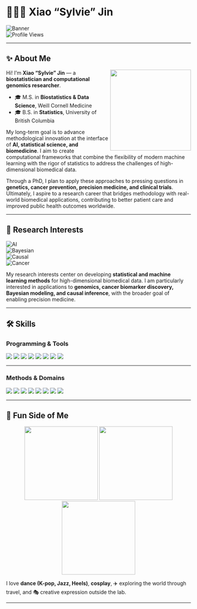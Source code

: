 # 👩🏻‍🔬 Xiao “Sylvie” Jin  

![Banner](https://img.shields.io/badge/Biostatistics%20|%20Genomics%20|%20AI%20Researcher-purple?style=for-the-badge&logo=academia&logoColor=white)  
![Profile Views](https://komarev.com/ghpvc/?username=yourgithubusername&color=blue&style=flat-square)  

---

## ✨ About Me  
<img align="right" src="https://media.giphy.com/media/26AHONQ79FdWZhAI0/giphy.gif" width="220"/>  

Hi! I’m **Xiao “Sylvie” Jin** — a **biostatistician and computational genomics researcher**.  
- 🎓 M.S. in **Biostatistics & Data Science**, Weill Cornell Medicine  
- 🎓 B.S. in **Statistics**, University of British Columbia  

My long-term goal is to advance methodological innovation at the interface of **AI, statistical science, and biomedicine**. I aim to create computational frameworks that combine the flexibility of modern machine learning with the rigor of statistics to address the challenges of high-dimensional biomedical data.  

Through a PhD, I plan to apply these approaches to pressing questions in **genetics, cancer prevention, precision medicine, and clinical trials**. Ultimately, I aspire to a research career that bridges methodology with real-world biomedical applications, contributing to better patient care and improved public health outcomes worldwide.  

---

## 🔬 Research Interests  

![AI](https://img.shields.io/badge/-AI%20for%20Genomics-FF6F61?style=for-the-badge&logo=ai&logoColor=white)  
![Bayesian](https://img.shields.io/badge/-Bayesian%20Models-1E90FF?style=for-the-badge&logo=codeforces&logoColor=white)  
![Causal](https://img.shields.io/badge/-Causal%20Inference-32CD32?style=for-the-badge&logo=theconversation&logoColor=white)  
![Cancer](https://img.shields.io/badge/-Cancer%20Genomics-FFD700?style=for-the-badge&logo=databricks&logoColor=black)  

My research interests center on developing **statistical and machine learning methods** for high-dimensional biomedical data. I am particularly interested in applications to **genomics, cancer biomarker discovery, Bayesian modeling, and causal inference**, with the broader goal of enabling precision medicine.  

---

## 🛠️ Skills  

### Programming & Tools  
<p align="left">
  <img src="https://img.shields.io/badge/R-276DC3?style=for-the-badge&logo=r&logoColor=white" />
  <img src="https://img.shields.io/badge/Python-3776AB?style=for-the-badge&logo=python&logoColor=white" />
  <img src="https://img.shields.io/badge/PyTorch-EE4C2C?style=for-the-badge&logo=pytorch&logoColor=white" />
  <img src="https://img.shields.io/badge/SQL-336791?style=for-the-badge&logo=postgresql&logoColor=white" />
  <img src="https://img.shields.io/badge/Docker-2496ED?style=for-the-badge&logo=docker&logoColor=white" />
  <img src="https://img.shields.io/badge/Nextflow-0f0f0f?style=for-the-badge&logo=apacheairflow&logoColor=white" />
  <img src="https://img.shields.io/badge/Bash-121011?style=for-the-badge&logo=gnu-bash&logoColor=white" />
  <img src="https://img.shields.io/badge/Git-F05032?style=for-the-badge&logo=git&logoColor=white" />
</p>  

---

### Methods & Domains  
<p align="left">
  <img src="https://img.shields.io/badge/GLMs-4B8BBE?style=for-the-badge&logo=mathworks&logoColor=white" />
  <img src="https://img.shields.io/badge/Survival%20Analysis-228B22?style=for-the-badge&logo=clockify&logoColor=white" />
  <img src="https://img.shields.io/badge/Bayesian%20Modeling-800080?style=for-the-badge&logo=dependabot&logoColor=white" />
  <img src="https://img.shields.io/badge/Causal%20Inference-20B2AA?style=for-the-badge&logo=google-scholar&logoColor=white" />
  <img src="https://img.shields.io/badge/Deep%20Learning-FF6F61?style=for-the-badge&logo=tensorflow&logoColor=white" />
  <img src="https://img.shields.io/badge/Genomics-FFD700?style=for-the-badge&logo=dna&logoColor=black" />
  <img src="https://img.shields.io/badge/RNA--seq-4169E1?style=for-the-badge&logo=biomolecule&logoColor=white" />
  <img src="https://img.shields.io/badge/GWAS-9932CC?style=for-the-badge&logo=genome&logoColor=white" />
</p>  

---

## 🌟 Fun Side of Me  

<p align="center">
  <!-- Dance -->
  <img src="https://media.giphy.com/media/l0MYt5jPR6QX5pnqM/giphy.gif" width="200" />
  <!-- Travel -->
  <img src="https://media.giphy.com/media/3o7abKhOpu0NwenH3O/giphy.gif" width="200" />
  <!-- Cosplay -->
  <img src="https://media.giphy.com/media/26AHONQ79FdWZhAI0/giphy.gif" width="200" />
</p>  

I love **dance (K-pop, Jazz, Heels)**, **cosplay**, ✈️ exploring the world through travel, and 🎭 creative expression outside the lab. 

---
